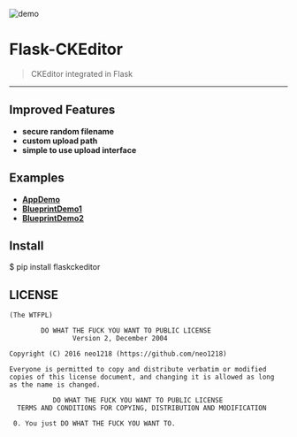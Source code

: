 ![demo](http://7xj431.com1.z0.glb.clouddn.com/demo)

# Flask-CKEditor

> CKEditor integrated in Flask

<hr/>

## Improved Features
+ **secure random filename**
+ **custom upload path**
+ **simple to use upload interface**

## Examples
+ [**AppDemo**]()
+ [**BlueprintDemo1**]()
+ [**BlueprintDemo2**]()

## Install
$ pip install flaskckeditor

## LICENSE

    (The WTFPL)

            DO WHAT THE FUCK YOU WANT TO PUBLIC LICENSE
                    Version 2, December 2004

    Copyright (C) 2016 neo1218 (https://github.com/neo1218)

    Everyone is permitted to copy and distribute verbatim or modified
    copies of this license document, and changing it is allowed as long
    as the name is changed.

               DO WHAT THE FUCK YOU WANT TO PUBLIC LICENSE
      TERMS AND CONDITIONS FOR COPYING, DISTRIBUTION AND MODIFICATION

     0. You just DO WHAT THE FUCK YOU WANT TO.

